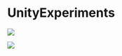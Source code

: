 # UnityExperiments


![](UnityExperiments-HDRP/img/gif_animation_004.gif)

![](UnityExperiments-Default/img/gif_animation_001.gif)
